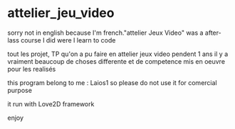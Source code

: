 # attelier_jeu_video
sorry not in english because I'm french."attelier Jeux Video" was a after-lass course I did were I learn to code

tout les projet, TP qu'on a pu faire en attelier jeux video pendent 1 ans 
il y a vraiment beaucoup de choses differente et de competence mis en oeuvre pour les realisés 



this program belong to me : Laios1 so please do not use it for comercial purpose

it run with Love2D framework

enjoy
